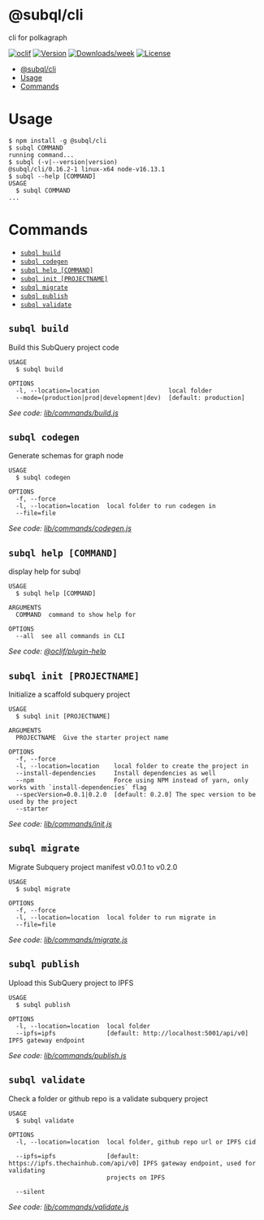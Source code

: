 # @subql/cli

cli for polkagraph

[![oclif](https://img.shields.io/badge/cli-oclif-brightgreen.svg)](https://oclif.io)
[![Version](https://img.shields.io/npm/v/@subql/cli.svg)](https://npmjs.org/package/@subql/cli)
[![Downloads/week](https://img.shields.io/npm/dw/@subql/cli.svg)](https://npmjs.org/package/@subql/cli)
[![License](https://img.shields.io/npm/l/@subql/cli.svg)](https://github.com/packages/cli/blob/master/package.json)

<!-- toc -->

- [@subql/cli](#subqlcli)
- [Usage](#usage)
- [Commands](#commands)
<!-- tocstop -->

# Usage

<!-- usage -->

```sh-session
$ npm install -g @subql/cli
$ subql COMMAND
running command...
$ subql (-v|--version|version)
@subql/cli/0.16.2-1 linux-x64 node-v16.13.1
$ subql --help [COMMAND]
USAGE
  $ subql COMMAND
...
```

<!-- usagestop -->

# Commands

<!-- commands -->

- [`subql build`](#subql-build)
- [`subql codegen`](#subql-codegen)
- [`subql help [COMMAND]`](#subql-help-command)
- [`subql init [PROJECTNAME]`](#subql-init-projectname)
- [`subql migrate`](#subql-migrate)
- [`subql publish`](#subql-publish)
- [`subql validate`](#subql-validate)

## `subql build`

Build this SubQuery project code

```
USAGE
  $ subql build

OPTIONS
  -l, --location=location                   local folder
  --mode=(production|prod|development|dev)  [default: production]
```

_See code: [lib/commands/build.js](https://github.com/packages/cli/blob/v0.16.2-1/lib/commands/build.js)_

## `subql codegen`

Generate schemas for graph node

```
USAGE
  $ subql codegen

OPTIONS
  -f, --force
  -l, --location=location  local folder to run codegen in
  --file=file
```

_See code: [lib/commands/codegen.js](https://github.com/packages/cli/blob/v0.16.2-1/lib/commands/codegen.js)_

## `subql help [COMMAND]`

display help for subql

```
USAGE
  $ subql help [COMMAND]

ARGUMENTS
  COMMAND  command to show help for

OPTIONS
  --all  see all commands in CLI
```

_See code: [@oclif/plugin-help](https://github.com/oclif/plugin-help/blob/v3.2.3/src/commands/help.ts)_

## `subql init [PROJECTNAME]`

Initialize a scaffold subquery project

```
USAGE
  $ subql init [PROJECTNAME]

ARGUMENTS
  PROJECTNAME  Give the starter project name

OPTIONS
  -f, --force
  -l, --location=location    local folder to create the project in
  --install-dependencies     Install dependencies as well
  --npm                      Force using NPM instead of yarn, only works with `install-dependencies` flag
  --specVersion=0.0.1|0.2.0  [default: 0.2.0] The spec version to be used by the project
  --starter
```

_See code: [lib/commands/init.js](https://github.com/packages/cli/blob/v0.16.2-1/lib/commands/init.js)_

## `subql migrate`

Migrate Subquery project manifest v0.0.1 to v0.2.0

```
USAGE
  $ subql migrate

OPTIONS
  -f, --force
  -l, --location=location  local folder to run migrate in
  --file=file
```

_See code: [lib/commands/migrate.js](https://github.com/packages/cli/blob/v0.16.2-1/lib/commands/migrate.js)_

## `subql publish`

Upload this SubQuery project to IPFS

```
USAGE
  $ subql publish

OPTIONS
  -l, --location=location  local folder
  --ipfs=ipfs              [default: http://localhost:5001/api/v0] IPFS gateway endpoint
```

_See code: [lib/commands/publish.js](https://github.com/packages/cli/blob/v0.16.2-1/lib/commands/publish.js)_

## `subql validate`

Check a folder or github repo is a validate subquery project

```
USAGE
  $ subql validate

OPTIONS
  -l, --location=location  local folder, github repo url or IPFS cid

  --ipfs=ipfs              [default: https://ipfs.thechainhub.com/api/v0] IPFS gateway endpoint, used for validating
                           projects on IPFS

  --silent
```

_See code: [lib/commands/validate.js](https://github.com/packages/cli/blob/v0.16.2-1/lib/commands/validate.js)_

<!-- commandsstop -->
